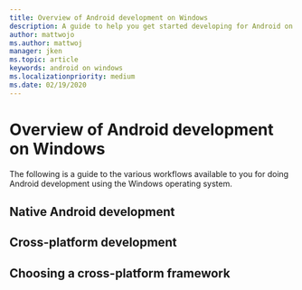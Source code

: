 ```yaml
---
title: Overview of Android development on Windows
description: A guide to help you get started developing for Android on Windows.
author: mattwojo 
ms.author: mattwoj 
manager: jken
ms.topic: article
keywords: android on windows
ms.localizationpriority: medium
ms.date: 02/19/2020
---
```


# Overview of Android development on Windows

The following is a guide to the various workflows available to you for doing Android development using the Windows operating system.

## Native Android development

## Cross-platform development

## Choosing a cross-platform framework


